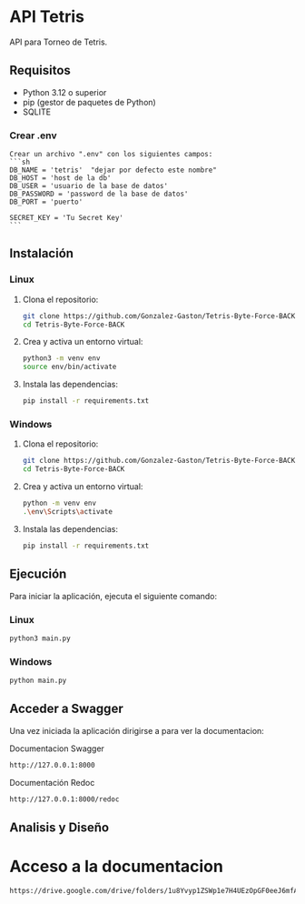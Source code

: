 # API Tetris

API para Torneo de Tetris.

## Requisitos

- Python 3.12 o superior
- pip (gestor de paquetes de Python)
- SQLITE

### Crear .env
    Crear un archivo ".env" con los siguientes campos:
    ```sh
    DB_NAME = 'tetris'  "dejar por defecto este nombre"
    DB_HOST = 'host de la db'
    DB_USER = 'usuario de la base de datos'
    DB_PASSWORD = 'password de la base de datos'
    DB_PORT = 'puerto'

    SECRET_KEY = 'Tu Secret Key'
    ```

## Instalación

### Linux

1. Clona el repositorio:

    ```sh
    git clone https://github.com/Gonzalez-Gaston/Tetris-Byte-Force-BACK.git
    cd Tetris-Byte-Force-BACK
    ```

2. Crea y activa un entorno virtual:

    ```sh
    python3 -m venv env
    source env/bin/activate
    ```

3. Instala las dependencias:

    ```sh
    pip install -r requirements.txt
    ```

### Windows

1. Clona el repositorio:

    ```sh
    git clone https://github.com/Gonzalez-Gaston/Tetris-Byte-Force-BACK.git
    cd Tetris-Byte-Force-BACK
    ```

2. Crea y activa un entorno virtual:

    ```sh
    python -m venv env
    .\env\Scripts\activate
    ```

3. Instala las dependencias:

    ```sh
    pip install -r requirements.txt
    ```

## Ejecución

Para iniciar la aplicación, ejecuta el siguiente comando:

### Linux

```sh
python3 main.py
```

### Windows

```sh
python main.py
```

## Acceder a Swagger

Una vez iniciada la aplicación dirigirse a para ver la documentacion:

Documentacion Swagger
```sh
http://127.0.0.1:8000
```

Documentación Redoc 
```sh
http://127.0.0.1:8000/redoc
```
## Analisis y Diseño

# Acceso a la documentacion 

```sh
https://drive.google.com/drive/folders/1u8Yvyp1ZSWp1e7H4UEzOpGF0eeJ6mfAZ?usp=sharing
```
